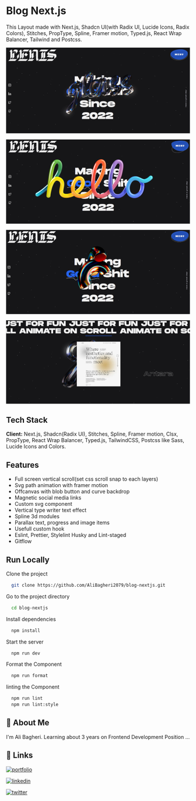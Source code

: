 # Blog Next.js

This Layout made with Next.js, Shadcn UI(with Radix UI, Lucide Icons, Radix Colors), Stitches, PropType, Spline, Framer motion, Typed.js, React Wrap Balancer, Tailwind and Postcss.

<img
src="./public/images/Screenshot-1.png"
loading="lazy"
alt="home page layout screenshot"
/>

<img
src="./public/images/Screenshot-2.png"
loading="lazy"
alt="home page layout screenshot"
/>

<img
src="./public/images/Screenshot-3.png"
loading="lazy"
alt="home page layout screenshot"
/>

<img
src="./public/images/Screenshot-4.png"
loading="lazy"
alt="home page layout screenshot"
/>

## Tech Stack

**Client:** Next.js, Shadcn(Radix UI), Stitches, Spline, Framer motion, Clsx, PropType, React Wrap Balancer, Typed.js, TailwindCSS, Postcss like Sass, Lucide Icons and Colors.

## Features

- Full screen vertical scroll(set css scroll snap to each layers)
- Svg path animation with framer motion
- Offcanvas with blob button and curve backdrop
- Magnetic social media links
- Custom svg component
- Vertical type writer text effect
- Spline 3d modules
- Parallax text, progress and image items
- Usefull custom hook
- Eslint, Prettier, Stylelint Husky and Lint-staged
- Gitflow

## Run Locally

Clone the project

```bash
  git clone https://github.com/AliBagheri2079/blog-nextjs.git
```

Go to the project directory

```bash
  cd blog-nextjs
```

Install dependencies

```bash
  npm install
```

Start the server

```bash
  npm run dev
```

Format the Component

```bash
  npm run format
```

linting the Component

```bash
  npm run lint
  npm run lint:style
```

## 🚀 About Me

I'm Ali Bagheri. Learning about 3 years on Frontend Development Position ...

## 🔗 Links

[![portfolio](https://img.shields.io/badge/Github-000?style=for-the-badge&logo=github&logoColor=white)](https://github.com/AliBagheri2079)

[![linkedin](https://img.shields.io/badge/linkedin-0A66C2?style=for-the-badge&logo=linkedin&logoColor=white)](https://www.linkedin.com/in/alibagheri2079/)

[![twitter](https://img.shields.io/badge/twitter-1DA1F2?style=for-the-badge&logo=twitter&logoColor=white)](https://twitter.com/AliBagheri2079)
